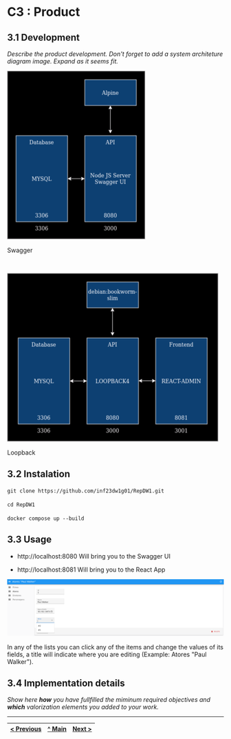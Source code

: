 # C3 : Product

## 3.1 Development

_Describe the product development. Don't forget to add a system architeture diagram image. Expand as it seems fit._

![Swagger](./DiagramaSwagger.png)

Swagger

<br>

![Loopback](./DiagramaLoopback.png)

Loopback

## 3.2 Instalation
```
git clone https://github.com/inf23dw1g01/RepDW1.git

cd RepDW1

docker compose up --build
```  



## 3.3 Usage

- http://localhost:8080 Will bring you to the Swagger UI

- http://localhost:8081 Will bring you to the React App

![ReactApp](./Screenshot_20240117_221829.png)

In any of the lists you can click any of the items and change the values of its fields, a title will indicate where you are editing (Example: Atores "Paul Walker").


## 3.4 Implementation details

_Show here **how** you have fullfilled the miminum required objectives and **which** valorization elements you added to your work._


---
[< Previous](c2.md) | [^ Main](../../../) | [Next >](c4.md)
:--- | :---: | ---: 
